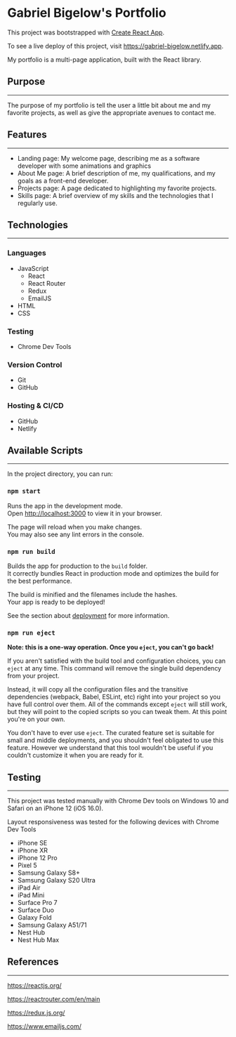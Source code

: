 # Gabriel Bigelow's Portfolio

This project was bootstrapped with [Create React App](https://github.com/facebook/create-react-app).

To see a live deploy of this project, visit https://gabriel-bigelow.netlify.app.

My portfolio is a multi-page application, built with the React library.

## Purpose 
***
The purpose of my portfolio is tell the user a little bit about me and my favorite projects, as well as give the appropriate avenues to contact me.

## Features
***
* Landing page: My welcome page, describing me as a software developer with some animations and graphics
* About Me page: A brief description of me, my qualifications, and my goals as a front-end developer.
* Projects page: A page dedicated to highlighting my favorite projects.
* Skills page: A brief overview of my skills and the technologies that I regularly use.

## Technologies
***

### Languages
<ul> 
    <li>JavaScript
        <ul>
            <li>React</li>
            <li>React Router</li>
            <li>Redux</li>
            <li>EmailJS</li>
        </ul>
    </li>
    <li>HTML</li>
    <li>CSS</li>
</ul>

### Testing
* Chrome Dev Tools

### Version Control
* Git
* GitHub

### Hosting & CI/CD
* GitHub
* Netlify

## Available Scripts
***
In the project directory, you can run:

### `npm start`

Runs the app in the development mode.\
Open [http://localhost:3000](http://localhost:3000) to view it in your browser.

The page will reload when you make changes.\
You may also see any lint errors in the console.

### `npm run build`

Builds the app for production to the `build` folder.\
It correctly bundles React in production mode and optimizes the build for the best performance.

The build is minified and the filenames include the hashes.\
Your app is ready to be deployed!

See the section about [deployment](https://facebook.github.io/create-react-app/docs/deployment) for more information.

### `npm run eject`

**Note: this is a one-way operation. Once you `eject`, you can't go back!**

If you aren't satisfied with the build tool and configuration choices, you can `eject` at any time. This command will remove the single build dependency from your project.

Instead, it will copy all the configuration files and the transitive dependencies (webpack, Babel, ESLint, etc) right into your project so you have full control over them. All of the commands except `eject` will still work, but they will point to the copied scripts so you can tweak them. At this point you're on your own.

You don't have to ever use `eject`. The curated feature set is suitable for small and middle deployments, and you shouldn't feel obligated to use this feature. However we understand that this tool wouldn't be useful if you couldn't customize it when you are ready for it.


## Testing
***
This project was tested manually with Chrome Dev tools on Windows 10 and Safari on an iPhone 12 (iOS 16.0).

Layout responsiveness was tested for the following devices with Chrome Dev Tools
<ul>
    <li>iPhone SE</li>
    <li>iPhone XR</li>
    <li>iPhone 12 Pro</li>
    <li>Pixel 5</li>
    <li>Samsung Galaxy S8+</li>
    <li>Samsung Galaxy S20 Ultra</li>
    <li>iPad Air</li>
    <li>iPad Mini</li>
    <li>Surface Pro 7</li>
    <li>Surface Duo</li>
    <li>Galaxy Fold</li>
    <li>Samsung Galaxy A51/71</li>
    <li>Nest Hub</li>
    <li>Nest Hub Max</li>
</ul>

## References
***

https://reactjs.org/

https://reactrouter.com/en/main

https://redux.js.org/

https://www.emailjs.com/
